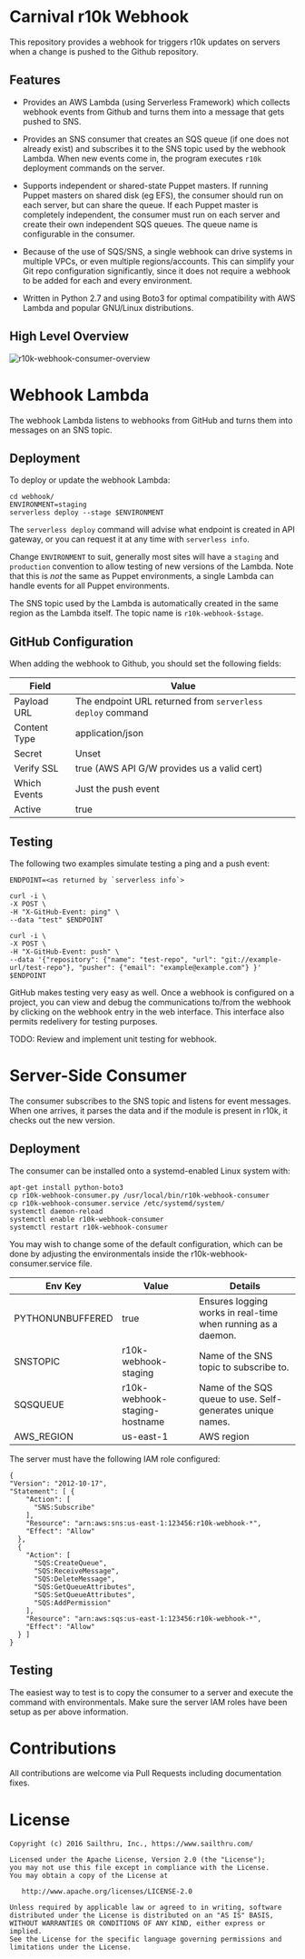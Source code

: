 # Carnival r10k Webhook

This repository provides a webhook for triggers r10k updates on servers when
a change is pushed to the Github repository.

## Features

* Provides an AWS Lambda (using Serverless Framework) which collects webhook
  events from Github and turns them into a message that gets pushed to SNS.

* Provides an SNS consumer that creates an SQS queue (if one does not already
  exist) and subscribes it to the SNS topic used by the webhook Lambda. When
  new events come in, the program executes `r10k` deployment commands on the
  server.

* Supports independent or shared-state Puppet masters. If running Puppet masters
  on shared disk (eg EFS), the consumer should run on each server, but can share
  the queue. If each Puppet master is completely independent, the consumer must
  run on each server and create their own independent SQS queues. The queue name
  is configurable in the consumer.

* Because of the use of SQS/SNS, a single webhook can drive systems in multiple
  VPCs, or even multiple regions/accounts. This can simplify your Git repo
  configuration significantly, since it does not require a webhook to be added
  for each and every environment.

* Written in Python 2.7 and using Boto3 for optimal compatibility with AWS
  Lambda and popular GNU/Linux distributions.


## High Level Overview

![r10k-webhook-consumer-overview](https://cloud.githubusercontent.com/assets/23325523/20652726/8c4efce0-b563-11e6-9aa9-615bbdc8fc02.png)


# Webhook Lambda

The webhook Lambda listens to webhooks from GitHub and turns them into messages
on an SNS topic.

## Deployment

To deploy or update the webhook Lambda:

    cd webhook/
    ENVIRONMENT=staging
    serverless deploy --stage $ENVIRONMENT

The `serverless deploy` command will advise what endpoint is created in API
gateway, or you can request it at any time with `serverless info`.

Change `ENVIRONMENT` to suit, generally most sites will have a `staging` and
`production` convention to allow testing of new versions of the Lambda. Note
that this is *not* the same as Puppet environments, a single Lambda can handle
events for all Puppet environments.

The SNS topic used by the Lambda is automatically created in the same region as
the Lambda itself. The topic name is `r10k-webhook-$stage`.



## GitHub Configuration

When adding the webhook to Github, you should set the following fields:

| Field        | Value                                                      |
|--------------|------------------------------------------------------------|
| Payload URL  | The endpoint URL returned from `serverless deploy` command |
| Content Type | application/json                                           |
| Secret       | Unset                                                      |
| Verify SSL   | true (AWS API G/W provides us a valid cert)                |
| Which Events | Just the push event                                        |
| Active       | true                                                       |


## Testing

The following two examples simulate testing a ping and a push event:

    ENDPOINT=<as returned by `serverless info`>

    curl -i \
    -X POST \
    -H "X-GitHub-Event: ping" \
    --data "test" $ENDPOINT

    curl -i \
    -X POST \
    -H "X-GitHub-Event: push" \
    --data '{"repository": {"name": "test-repo", "url": "git://example-url/test-repo"}, "pusher": {"email": "example@example.com"} }' $ENDPOINT

GitHub makes testing very easy as well. Once a webhook is configured on a
project, you can view and debug the communications to/from the webhook by
clicking on the webhook entry in the web interface. This interface also permits
redelivery for testing purposes.

TODO: Review and implement unit testing for webhook.


# Server-Side Consumer

The consumer subscribes to the SNS topic and listens for event messages. When
one arrives, it parses the data and if the module is present in r10k, it checks
out the new version.

## Deployment

The consumer can be installed onto a systemd-enabled Linux system with:

    apt-get install python-boto3
    cp r10k-webhook-consumer.py /usr/local/bin/r10k-webhook-consumer
    cp r10k-webhook-consumer.service /etc/systemd/system/
    systemctl daemon-reload
    systemctl enable r10k-webhook-consumer
    systemctl restart r10k-webhook-consumer

You may wish to change some of the default configuration, which can be done by
adjusting the environmentals inside the r10k-webhook-consumer.service file.

| Env Key          | Value                         | Details                                                      |
|------------------|-------------------------------|--------------------------------------------------------------|
| PYTHONUNBUFFERED | true                          | Ensures logging works in real-time when running as a daemon. |
| SNSTOPIC         | r10k-webhook-staging          | Name of the SNS topic to subscribe to.                       |
| SQSQUEUE         | r10k-webhook-staging-hostname | Name of the SQS queue to use. Self-generates unique names.   |
| AWS_REGION       | us-east-1                     | AWS region                                                   |


The server must have the following IAM role configured:

    {
    "Version": "2012-10-17",
    "Statement": [ {
        "Action": [
          "SNS:Subscribe"
        ],
        "Resource": "arn:aws:sns:us-east-1:123456:r10k-webhook-*",
        "Effect": "Allow"
      },
      {
        "Action": [
          "SQS:CreateQueue",
          "SQS:ReceiveMessage",
          "SQS:DeleteMessage",
          "SQS:GetQueueAttributes",
          "SQS:SetQueueAttributes",
          "SQS:AddPermission"
        ],
        "Resource": "arn:aws:sqs:us-east-1:123456:r10k-webhook-*",
        "Effect": "Allow"
      } ]
    }


## Testing

The easiest way to test is to copy the consumer to a server and execute the
command with environmentals. Make sure the server IAM roles have been
setup as per above information.


# Contributions

All contributions are welcome via Pull Requests including documentation fixes.


# License

    Copyright (c) 2016 Sailthru, Inc., https://www.sailthru.com/

    Licensed under the Apache License, Version 2.0 (the "License");
    you may not use this file except in compliance with the License.
    You may obtain a copy of the License at

       http://www.apache.org/licenses/LICENSE-2.0

    Unless required by applicable law or agreed to in writing, software
    distributed under the License is distributed on an "AS IS" BASIS,
    WITHOUT WARRANTIES OR CONDITIONS OF ANY KIND, either express or implied.
    See the License for the specific language governing permissions and
    limitations under the License.
